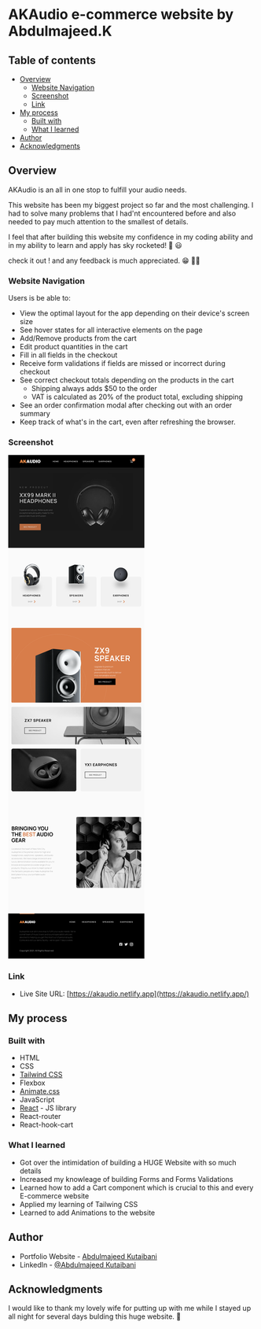 # AKAudio e-commerce website by Abdulmajeed.K

## Table of contents

- [Overview](#overview)
  - [Website Navigation](#website-navigation)
  - [Screenshot](#screenshot)
  - [Link](#links)
- [My process](#my-process)
  - [Built with](#built-with)
  - [What I learned](#what-i-learned)
- [Author](#author)
- [Acknowledgments](#acknowledgments)

## Overview

AKAudio is an all in one stop to fulfill your audio needs.

This website has been my biggest project so far and the most challenging. I had to solve many problems that I had'nt encountered before and also needed to pay much attention to the smallest of details.

I feel that after building this website my confidence in my coding ability and in my ability to learn and apply has sky rocketed! 🚀 😃

check it out ! and any feedback is much appreciated. 😁 👍🏼

### Website Navigation

Users is be able to:

- View the optimal layout for the app depending on their device's screen size
- See hover states for all interactive elements on the page
- Add/Remove products from the cart
- Edit product quantities in the cart
- Fill in all fields in the checkout
- Receive form validations if fields are missed or incorrect during checkout
- See correct checkout totals depending on the products in the cart
  - Shipping always adds $50 to the order
  - VAT is calculated as 20% of the product total, excluding shipping
- See an order confirmation modal after checking out with an order summary
- Keep track of what's in the cart, even after refreshing the browser.

### Screenshot

![](./src/photoes/websiteScreenShote.png)

### Link

- Live Site URL: [https://akaudio.netlify.app](https://akaudio.netlify.app/)

## My process

### Built with

- HTML
- CSS
- [Tailwind CSS](https://tailwindcss.com/)
- Flexbox
- [Animate.css](https://animate.style/)
- JavaScript
- [React](https://reactjs.org/) - JS library
- React-router
- React-hook-cart

### What I learned

- Got over the intimidation of building a HUGE Website with so much details
- Increased my knowleage of building Forms and Forms Validations
- Learned how to add a Cart component which is crucial to this and every E-commerce website
- Applied my learning of Tailwing CSS
- Learned to add Animations to the website

## Author

- Portfolio Website - [Abdulmajeed Kutaibani](https://www.abdulmajeedk.com/)
- LinkedIn - [@Abdulmajeed Kutaibani](https://www.linkedin.com/in/abdulmajeed-kutaibani-a60477153/)

## Acknowledgments

I would like to thank my lovely wife for putting up with me while I stayed up all night for several days bulding this huge website. 💛
